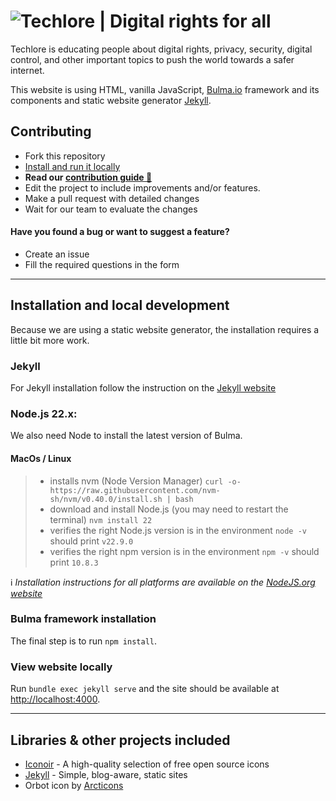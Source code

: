 <h1>
	<picture>
	  <source media="(prefers-color-scheme: dark)" srcset="assets/images/github-readme-dark.png">
	  <img alt="Techlore | Digital rights for all" src="assets/images/github-readme-light.png">
	</picture>
</h1>

Techlore is educating people about digital rights, privacy, security, digital control, and other important topics to push the world towards a safer internet.

This website is using HTML, vanilla JavaScript, [Bulma.io](https://bulma.io/) framework and its components and static website generator [Jekyll](https://jekyllrb.com/).

## Contributing

- Fork this repository
- [Install and run it locally](#installation-and-local-development)
- **Read our [contribution guide 📝](contribution/index.md)**
- Edit the project to include improvements and/or features.
- Make a pull request with detailed changes
- Wait for our team to evaluate the changes

#### Have you found a bug or want to suggest a feature?

- Create an issue
- Fill the required questions in the form

---
## Installation and local development

Because we are using a static website generator, the installation requires a little bit more work.

### Jekyll

For Jekyll installation follow the instruction on the [Jekyll website](https://jekyllrb.com/docs/)

### Node.js 22.x:

We also need Node to install the latest version of Bulma.

#### MacOs / Linux

> - installs nvm (Node Version Manager)
	`curl -o- https://raw.githubusercontent.com/nvm-sh/nvm/v0.40.0/install.sh | bash`
> - download and install Node.js (you may need to restart the terminal)
	`nvm install 22`
> - verifies the right Node.js version is in the environment
	`node -v` should print `v22.9.0`
> - verifies the right npm version is in the environment
	`npm -v` should print `10.8.3`

ℹ️ _Installation instructions for all platforms are available on the [NodeJS.org website](https://nodejs.org/en/download/package-manager)_

### Bulma framework installation

The final step is to run `npm install`.

### View website locally

Run `bundle exec jekyll serve` and the site should be available at [http://localhost:4000](http://localhost:4000).

---
## Libraries & other projects included

- [Iconoir](https://iconoir.com/) - A high-quality selection of free open source icons
- [Jekyll](https://jekyllrb.com/) - Simple, blog-aware, static sites
- Orbot icon by [Arcticons](https://github.com/Arcticons-Team/Arcticons)

